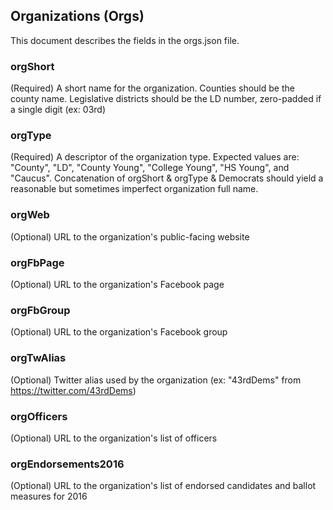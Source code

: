 ## Organizations (Orgs)
This document describes the fields in the orgs.json file.

### orgShort
(Required) A short name for the organization.  Counties should be the county name.  Legislative districts should be the LD number, zero-padded if a single digit (ex: 03rd)

### orgType
(Required) A descriptor of the organization type.  Expected values are: "County", "LD", "County Young", "College Young", "HS Young", and "Caucus".  Concatenation of orgShort & orgType & Democrats should yield a reasonable but sometimes imperfect organization full name.

### orgWeb
(Optional) URL to the organization's public-facing website

### orgFbPage
(Optional) URL to the organization's Facebook page

### orgFbGroup
(Optional) URL to the organization's Facebook group

### orgTwAlias
(Optional) Twitter alias used by the organization (ex: "43rdDems" from https://twitter.com/43rdDems)

### orgOfficers
(Optional) URL to the organization's list of officers

### orgEndorsements2016
(Optional) URL to the organization's list of endorsed candidates and ballot measures for 2016







